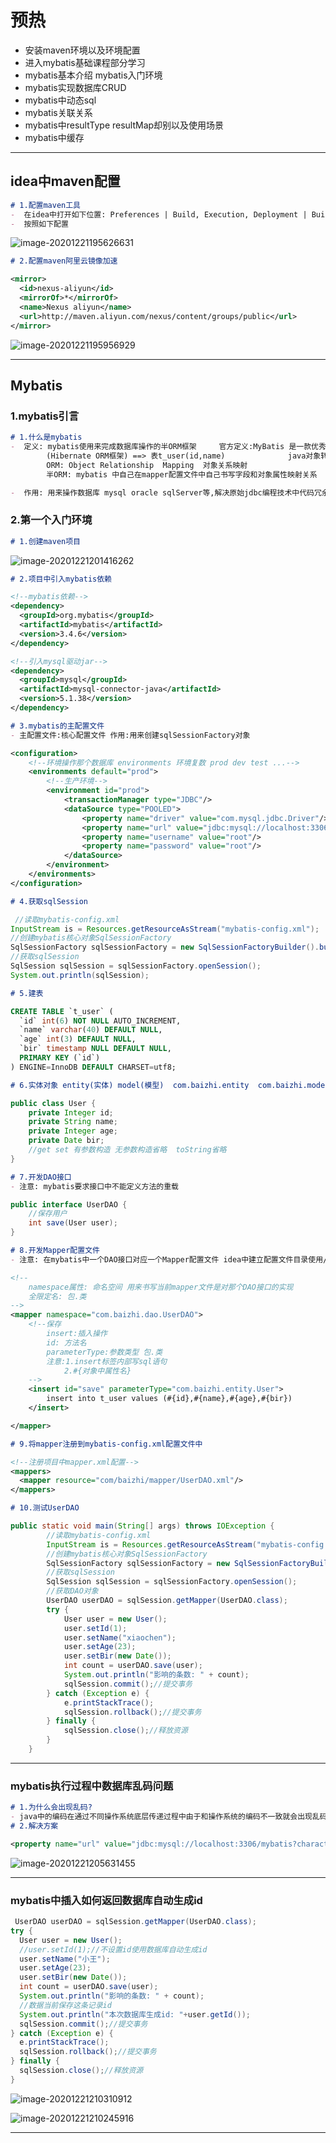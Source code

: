 # 预热

- 安装maven环境以及环境配置
- 进入mybatis基础课程部分学习
- mybatis基本介绍 mybatis入门环境
- mybatis实现数据库CRUD
- mybatis中动态sql
- mybatis关联关系
- mybatis中resultType resultMap却别以及使用场景
- mybatis中缓存

-------

## idea中maven配置

```markdown
# 1.配置maven工具
-  在idea中打开如下位置: Preferences | Build, Execution, Deployment | Build Tools | Maven
-  按照如下配置
```

![image-20201221195626631](笔记.assets/image-20201221195626631.png)

```markdown
# 2.配置maven阿里云镜像加速
```

```xml
<mirror>
  <id>nexus-aliyun</id>
  <mirrorOf>*</mirrorOf>
  <name>Nexus aliyun</name>
  <url>http://maven.aliyun.com/nexus/content/groups/public</url>
</mirror> 
```

![image-20201221195956929](笔记.assets/image-20201221195956929.png)

----

## Mybatis 

### 1.mybatis引言

```markdown
# 1.什么是mybatis
-  定义: mybatis使用来完成数据库操作的半ORM框架 	官方定义:MyBatis 是一款优秀的持久层(mysql,oracle)框架
 		(Hibernate ORM框架) ==> 表t_user(id,name)  			java对象转化 User id name 
		ORM: Object Relationship  Mapping  对象关系映射  
		半ORM: mybatis 中自己在mapper配置文件中自己书写字段和对象属性映射关系

-  作用: 用来操作数据库 mysql oracle sqlServer等,解决原始jdbc编程技术中代码冗余,方便访问数据
```

### 2.第一个入门环境

```markdown
# 1.创建maven项目
```

![image-20201221201416262](笔记.assets/image-20201221201416262.png)

```markdown
# 2.项目中引入mybatis依赖
```

```xml
<!--mybatis依赖-->
<dependency>
  <groupId>org.mybatis</groupId>
  <artifactId>mybatis</artifactId>
  <version>3.4.6</version>
</dependency>

<!--引入mysql驱动jar-->
<dependency>
  <groupId>mysql</groupId>
  <artifactId>mysql-connector-java</artifactId>
  <version>5.1.38</version>
</dependency>
```

```markdown
# 3.mybatis的主配置文件
- 主配置文件:核心配置文件 作用:用来创建sqlSessionFactory对象
```

```xml
<configuration>
    <!--环境操作那个数据库 environments 环境复数 prod dev test ...-->
    <environments default="prod">
        <!--生产环境-->
        <environment id="prod">
            <transactionManager type="JDBC"/>
            <dataSource type="POOLED">
                <property name="driver" value="com.mysql.jdbc.Driver"/>
                <property name="url" value="jdbc:mysql://localhost:3306/mybatis"/>
                <property name="username" value="root"/>
                <property name="password" value="root"/>
            </dataSource>
        </environment>
    </environments>
</configuration>
```

```markdown
# 4.获取sqlSession
```

```java
 //读取mybatis-config.xml
InputStream is = Resources.getResourceAsStream("mybatis-config.xml");
//创建mybatis核心对象SqlSessionFactory
SqlSessionFactory sqlSessionFactory = new SqlSessionFactoryBuilder().build(is);
//获取sqlSession
SqlSession sqlSession = sqlSessionFactory.openSession();
System.out.println(sqlSession);
```

```markdown
# 5.建表
```

```sql
CREATE TABLE `t_user` (
  `id` int(6) NOT NULL AUTO_INCREMENT,
  `name` varchar(40) DEFAULT NULL,
  `age` int(3) DEFAULT NULL,
  `bir` timestamp NULL DEFAULT NULL,
  PRIMARY KEY (`id`)
) ENGINE=InnoDB DEFAULT CHARSET=utf8;
```

```markdown
# 6.实体对象 entity(实体) model(模型)  com.baizhi.entity  com.baizhi.model
```

```java
public class User {
    private Integer id;
    private String name;
    private Integer age;
    private Date bir;
  	//get set 有参数构造 无参数构造省略  toString省略
}
```

```markdown
# 7.开发DAO接口
- 注意: mybatis要求接口中不能定义方法的重载
```

```java
public interface UserDAO {
    //保存用户
    int save(User user);
}
```

```markdown
# 8.开发Mapper配置文件
- 注意: 在mybatis中一个DAO接口对应一个Mapper配置文件 idea中建立配置文件目录使用/
```

```xml
<!--
    namespace属性: 命名空间 用来书写当前mapper文件是对那个DAO接口的实现
    全限定名: 包.类
-->
<mapper namespace="com.baizhi.dao.UserDAO">
    <!--保存
        insert:插入操作
        id: 方法名
        parameterType:参数类型 包.类
        注意:1.insert标签内部写sql语句
            2.#{对象中属性名}
    -->
    <insert id="save" parameterType="com.baizhi.entity.User">
        insert into t_user values (#{id},#{name},#{age},#{bir})
    </insert>

</mapper>
```

```markdown
# 9.将mapper注册到mybatis-config.xml配置文件中
```

```xml
<!--注册项目中mapper.xml配置-->
<mappers>
  <mapper resource="com/baizhi/mapper/UserDAO.xml"/>
</mappers>
```

```markdown
# 10.测试UserDAO
```

```java
public static void main(String[] args) throws IOException {
        //读取mybatis-config.xml
        InputStream is = Resources.getResourceAsStream("mybatis-config.xml");
        //创建mybatis核心对象SqlSessionFactory
        SqlSessionFactory sqlSessionFactory = new SqlSessionFactoryBuilder().build(is);
        //获取sqlSession
        SqlSession sqlSession = sqlSessionFactory.openSession();
        //获取DAO对象
        UserDAO userDAO = sqlSession.getMapper(UserDAO.class);
        try {
            User user = new User();
            user.setId(1);
            user.setName("xiaochen");
            user.setAge(23);
            user.setBir(new Date());
            int count = userDAO.save(user);
            System.out.println("影响的条数: " + count);
            sqlSession.commit();//提交事务
        } catch (Exception e) {
            e.printStackTrace();
            sqlSession.rollback();//提交事务
        } finally {
            sqlSession.close();//释放资源
        }
    }
```

---

### mybatis执行过程中数据库乱码问题

```markdown
# 1.为什么会出现乱码?
- java中的编码在通过不同操作系统底层传递过程中由于和操作系统的编码不一致就会出现乱码
# 2.解决方案
```

```xml
<property name="url" value="jdbc:mysql://localhost:3306/mybatis?characterEncoding=utf-8"/>
```

![image-20201221205631455](笔记.assets/image-20201221205631455.png)

----

### mybatis中插入如何返回数据库自动生成id

```java
 UserDAO userDAO = sqlSession.getMapper(UserDAO.class);
try {
  User user = new User();
  //user.setId(1);//不设置id使用数据库自动生成id
  user.setName("小王");
  user.setAge(23);
  user.setBir(new Date());
  int count = userDAO.save(user);
  System.out.println("影响的条数: " + count);
  //数据当前保存这条记录id
  System.out.println("本次数据库生成id: "+user.getId());
  sqlSession.commit();//提交事务
} catch (Exception e) {
  e.printStackTrace();
  sqlSession.rollback();//提交事务
} finally {
  sqlSession.close();//释放资源
}
```

![image-20201221210310912](笔记.assets/image-20201221210310912.png)

![image-20201221210245916](笔记.assets/image-20201221210245916.png)

-----

